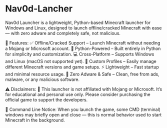 # Nav0d-Lancher
Nav0d Launcher is a lightweight, Python-based Minecraft launcher for Windows and Linux, designed to launch offline/cracked Minecraft with ease — with zero adware and completely safe, not malicious.

🧩 Features:
✅ Offline/Cracked Support – Launch Minecraft without needing a Mojang or Microsoft account.
🐍 Python-Powered – Built entirely in Python for simplicity and customization.
💻 Cross-Platform – Supports Windows and Linux (macOS not supported yet).
📁 Custom Profiles – Easily manage different Minecraft versions and game setups.
⚡ Lightweight – Fast startup and minimal resource usage.
🚫 Zero Adware & Safe – Clean, free from ads, malware, or any malicious software.

⚠️ Disclaimers:
📜 This launcher is not affiliated with Mojang or Microsoft. It’s for educational and personal use only. Please consider purchasing the official game to support the developers.

💬 Command Line Notice: When you launch the game, some CMD (terminal) windows may briefly open and close — this is normal behavior used to start Minecraft in the background.
